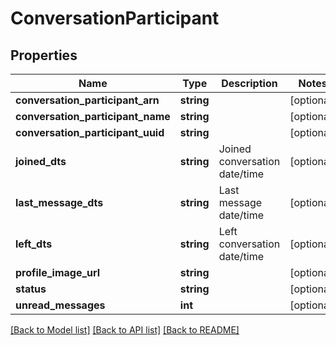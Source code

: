 # ConversationParticipant

## Properties
Name | Type | Description | Notes
------------ | ------------- | ------------- | -------------
**conversation_participant_arn** | **string** |  | [optional] 
**conversation_participant_name** | **string** |  | [optional] 
**conversation_participant_uuid** | **string** |  | [optional] 
**joined_dts** | **string** | Joined conversation date/time | [optional] 
**last_message_dts** | **string** | Last message date/time | [optional] 
**left_dts** | **string** | Left conversation date/time | [optional] 
**profile_image_url** | **string** |  | [optional] 
**status** | **string** |  | [optional] 
**unread_messages** | **int** |  | [optional] 

[[Back to Model list]](../README.md#documentation-for-models) [[Back to API list]](../README.md#documentation-for-api-endpoints) [[Back to README]](../README.md)


